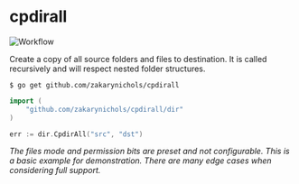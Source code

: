 # cpdirall

![Workflow](https://github.com/zakarynichols/cpdirall/actions/workflows/ci.yml/badge.svg?branch=master)

Create a copy of all source folders and files to destination. It is called recursively and will respect nested folder structures.

```
$ go get github.com/zakarynichols/cpdirall
```

```go
import (
    "github.com/zakarynichols/cpdirall/dir"
)

err := dir.CpdirAll("src", "dst")
```

_The files mode and permission bits are preset and not configurable. This is a basic example for demonstration. There are many edge cases when considering full support._
